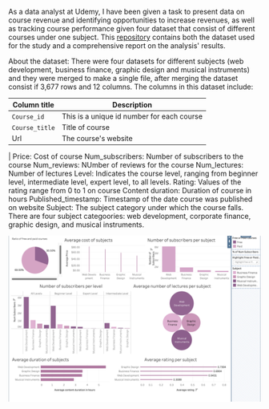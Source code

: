 As a data analyst at Udemy, I have been given a task to present data on course revenue and identifying opportunities to increase revenues, as well as tracking course performance given four dataset that consist of different courses under one subject. This [repository](https://github.com/distinctkemi/Udemy-course-analysis-with-tableau) contains both the dataset used for the study and a comprehensive report on the analysis' results.

About the dataset: There were four datasets for different subjects (web development, business finance, graphic design and musical instruments) and they were merged to make a single file, after merging the dataset consist if 3,677 rows and 12 columns. The columns in this dataset include:

| Column title | Description |
|---------------| ------------------ |
|`Course_id`    | This is a unique id number for each course |
|`Course_title` | Title of course                            |
| Url | The course's website |
|
Price: Cost of course
Num_subscribers: Number of subscribers to the course
Num_reviews: NUmber of reviews for the course
Num_lectures: Number of lectures
Level: Indicates the course level, ranging from beginner level, intermediate level, expert level, to all levels.
Rating: Values of the rating range from 0 to 1 on course
Content duration: Duration of course in hours
Published_timestamp: Timestamp of the date course was published on website
Subject: The subject category under which the course falls. There are four subject categoories: web development, corporate finance, graphic design, and musical instruments.




![alt text](https://github.com/distinctkemi/Udemy-course-analysis-with-tableau/blob/main/Udemy%20Courses.png)
